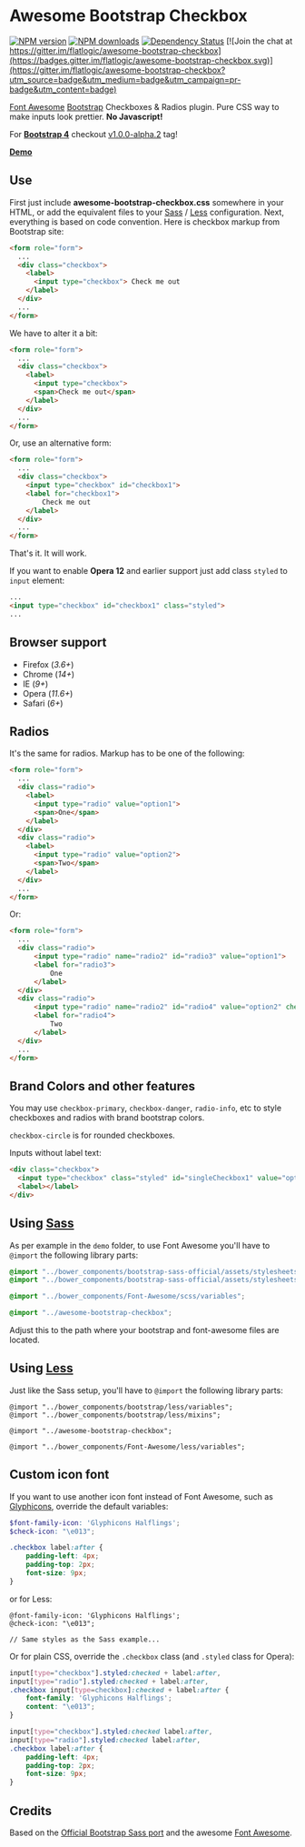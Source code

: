 Awesome Bootstrap Checkbox
==========================

[![NPM version](https://img.shields.io/npm/v/awesome-bootstrap-checkbox.svg?style=flat)](https://www.npmjs.com/package/awesome-bootstrap-checkbox)
[![NPM downloads](https://img.shields.io/npm/dm/awesome-bootstrap-checkbox.svg?style=flat)](https://www.npmjs.com/package/awesome-bootstrap-checkbox)
[![Dependency Status](https://img.shields.io/david/dev/flatlogic/awesome-bootstrap-checkbox.svg?branch=master&style=flat)](https://www.npmjs.com/package/awesome-bootstrap-checkbox)
[![Join the chat at https://gitter.im/flatlogic/awesome-bootstrap-checkbox](https://badges.gitter.im/flatlogic/awesome-bootstrap-checkbox.svg)](https://gitter.im/flatlogic/awesome-bootstrap-checkbox?utm_source=badge&utm_medium=badge&utm_campaign=pr-badge&utm_content=badge)

[Font Awesome][] [Bootstrap][] Checkboxes & Radios plugin. Pure CSS way to make inputs look prettier. **No Javascript!**

For **[Bootstrap 4][]** checkout [v1.0.0-alpha.2][] tag!

**[Demo][]**

Use
------------

First just include **awesome-bootstrap-checkbox.css** somewhere in your HTML, or add the equivalent files to your [Sass](#using-sass) / [Less](#using-less) configuration.
Next, everything is based on code convention. Here is checkbox markup from Bootstrap site:

````html
<form role="form">
  ...
  <div class="checkbox">
    <label>
      <input type="checkbox"> Check me out
    </label>
  </div>
  ...
</form>
````

We have to alter it a bit:

````html
<form role="form">
  ...
  <div class="checkbox">
    <label>
      <input type="checkbox">
      <span>Check me out</span>
    </label>
  </div>
  ...
</form>
````

Or, use an alternative form:

````html
<form role="form">
  ...
  <div class="checkbox">
    <input type="checkbox" id="checkbox1">
    <label for="checkbox1">
        Check me out
    </label>
  </div>
  ...
</form>
````
That's it. It will work.

If you want to enable **Opera 12** and earlier support  just add class `styled` to `input` element:
````html
...
<input type="checkbox" id="checkbox1" class="styled">
...
````

Browser support
-----------
- Firefox (_3.6+_)
- Chrome  (_14+_)
- IE      (_9+_)
- Opera   (_11.6+_)
- Safari  (_6+_)

Radios
------------

It's the same for radios. Markup has to be one of the following:

````html
<form role="form">
  ...
  <div class="radio">
    <label>
      <input type="radio" value="option1">
      <span>One</span>
    </label>
  </div>
  <div class="radio">
    <label>
      <input type="radio" value="option2">
      <span>Two</span>
    </label>
  </div>
  ...
</form>
````

Or:

````html
<form role="form">
  ...
  <div class="radio">
      <input type="radio" name="radio2" id="radio3" value="option1">
      <label for="radio3">
          One
      </label>
  </div>
  <div class="radio">
      <input type="radio" name="radio2" id="radio4" value="option2" checked>
      <label for="radio4">
          Two
      </label>
  </div>
  ...
</form>
````

Brand Colors and other features
------------

You may use `checkbox-primary`, `checkbox-danger`, `radio-info`, etc to style checkboxes and radios with brand bootstrap colors.

`checkbox-circle` is for rounded checkboxes.

Inputs without label text:

````html
<div class="checkbox">
  <input type="checkbox" class="styled" id="singleCheckbox1" value="option1" aria-label="Single checkbox One">
  <label></label>
</div>
````

Using [Sass][]
----------

As per example in the `demo` folder, to use Font Awesome you'll have to `@import` the following library parts:

````scss
@import "../bower_components/bootstrap-sass-official/assets/stylesheets/bootstrap/variables";
@import "../bower_components/bootstrap-sass-official/assets/stylesheets/bootstrap/mixins";

@import "../bower_components/Font-Awesome/scss/variables";

@import "../awesome-bootstrap-checkbox";
````

Adjust this to the path where your bootstrap and font-awesome files are located.

Using [Less][]
----------

Just like the Sass setup, you'll have to `@import` the following library parts:

````less
@import "../bower_components/bootstrap/less/variables";
@import "../bower_components/bootstrap/less/mixins";

@import "../awesome-bootstrap-checkbox";

@import "../bower_components/Font-Awesome/less/variables";
````

Custom icon font
------------

If you want to use another icon font instead of Font Awesome, such as [Glyphicons][], override the default variables:
````scss
$font-family-icon: 'Glyphicons Halflings';
$check-icon: "\e013";

.checkbox label:after {
    padding-left: 4px;
    padding-top: 2px;
    font-size: 9px;
}
````

or for Less:
````less
@font-family-icon: 'Glyphicons Halflings';
@check-icon: "\e013";

// Same styles as the Sass example...
````

Or for plain CSS, override the `.checkbox` class (and `.styled` class for Opera):
````css
input[type="checkbox"].styled:checked + label:after,
input[type="radio"].styled:checked + label:after,
.checkbox input[type=checkbox]:checked + label:after {
    font-family: 'Glyphicons Halflings';
    content: "\e013";
}

input[type="checkbox"].styled:checked label:after,
input[type="radio"].styled:checked label:after,
.checkbox label:after {
    padding-left: 4px;
    padding-top: 2px;
    font-size: 9px;
}
````

Credits
------------

Based on the [Official Bootstrap Sass port][Bootstrap Sass] and the awesome [Font Awesome][].


[Demo]: http://flatlogic.github.io/awesome-bootstrap-checkbox/demo/
[Bootstrap]: http://getbootstrap.com/
[Bootstrap 4]: https://v4-alpha.getbootstrap.com/
[v1.0.0-alpha.2]: https://github.com/flatlogic/awesome-bootstrap-checkbox/releases/tag/v1.0.0-alpha.2
[Bootstrap Sass]: https://github.com/twbs/bootstrap-sass
[Font Awesome]: https://github.com/FortAwesome/Font-Awesome
[Glyphicons]: http://getbootstrap.com/components/#glyphicons
[Sass]: http://sass-lang.com/
[Less]: http://lesscss.org/
